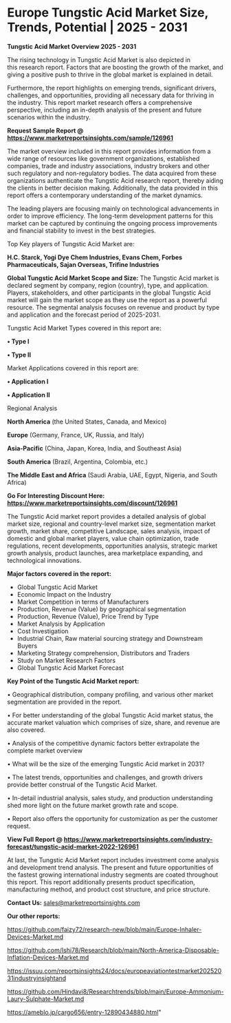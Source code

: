 # Europe Tungstic Acid Market Size, Trends, Potential | 2025 - 2031

<Strong> Tungstic Acid Market Overview 2025 - 2031</strong>

The rising technology in Tungstic Acid Market is also depicted in this research report. Factors that are boosting the growth of the market, and giving a positive push to thrive in the global market is explained in detail.

Furthermore, the report highlights on emerging trends, significant drivers, challenges, and opportunities, providing all necessary data for thriving in the industry. This report market research offers a comprehensive perspective, including an in-depth analysis of the present and future scenarios within the industry.

<strong>Request Sample Report @ <a href=https://www.marketreportsinsights.com/sample/126961>https://www.marketreportsinsights.com/sample/126961</a></strong>

The market overview included in this report provides information from a wide range of resources like government organizations, established companies, trade and industry associations, industry brokers and other such regulatory and non-regulatory bodies. The data acquired from these organizations authenticate the Tungstic Acid research report, thereby aiding the clients in better decision making. Additionally, the data provided in this report offers a contemporary understanding of the market dynamics.

The leading players are focusing mainly on technological advancements in order to improve efficiency. The long-term development patterns for this market can be captured by continuing the ongoing process improvements and financial stability to invest in the best strategies.

Top Key players of Tungstic Acid Market are:

<strong>H.C. Starck, Yogi Dye Chem Industries, Evans Chem, Forbes Pharmaceuticals, Sajan Overseas, Trifine Industries</strong>

<strong><b>Global Tungstic Acid Market Scope and Size:</b></strong>
The Tungstic Acid market is declared segment by company, region (country), type, and application. Players, stakeholders, and other participants in the global Tungstic Acid market will gain the market scope as they use the report as a powerful resource. The segmental analysis focuses on revenue and product by type and application and the forecast period of 2025-2031.

Tungstic Acid Market Types covered in this report are:

<strong>• Type I

• Type II</strong>

Market Applications covered in this report are:

<strong>• Application I

• Application II</strong> 

Regional Analysis

<strong>North America</strong> (the United States, Canada, and Mexico)

<strong>Europe</strong> (Germany, France, UK, Russia, and Italy)

<strong>Asia-Pacific</strong> (China, Japan, Korea, India, and Southeast Asia)

<strong>South America</strong> (Brazil, Argentina, Colombia, etc.)

<strong>The Middle East and Africa</strong> (Saudi Arabia, UAE, Egypt, Nigeria, and South Africa)

<strong>Go For Interesting Discount Here: <a href=https://www.marketreportsinsights.com/discount/126961>https://www.marketreportsinsights.com/discount/126961</a></strong>

The Tungstic Acid market report provides a detailed analysis of global market size, regional and country-level market size, segmentation market growth, market share, competitive Landscape, sales analysis, impact of domestic and global market players, value chain optimization, trade regulations, recent developments, opportunities analysis, strategic market growth analysis, product launches, area marketplace expanding, and technological innovations.

<strong><b>Major factors covered in the report:</b></strong>
<ul>
  <li>Global Tungstic Acid Market </li>
  <li>Economic Impact on the Industry</li>
  <li>Market Competition in terms of Manufacturers</li>
  <li>Production, Revenue (Value) by geographical segmentation</li>
  <li>Production, Revenue (Value), Price Trend by Type</li>
  <li>Market Analysis by Application</li>
  <li>Cost Investigation</li>
  <li>Industrial Chain, Raw material sourcing strategy and Downstream Buyers</li>
  <li>Marketing Strategy comprehension, Distributors and Traders</li>
  <li>Study on Market Research Factors</li>
  <li>Global Tungstic Acid Market Forecast</li>
</ul>

<strong><b>Key Point of the Tungstic Acid Market report:</b></strong>

• Geographical distribution, company profiling, and various other market segmentation are provided in the report.

• For better understanding of the global Tungstic Acid market status, the accurate market valuation which comprises of size, share, and revenue are also covered.

• Analysis of the competitive dynamic factors better extrapolate the complete market overview

• What will be the size of the emerging Tungstic Acid market in 2031?

• The latest trends, opportunities and challenges, and growth drivers provide better construal of the Tungstic Acid Market.

• In-detail industrial analysis, sales study, and production understanding shed more light on the future market growth rate and scope.

• Report also offers the opportunity for customization as per the customer request.

<strong><b>View Full Report @ <a href=https://www.marketreportsinsights.com/industry-forecast/tungstic-acid-market-2022-126961>https://www.marketreportsinsights.com/industry-forecast/tungstic-acid-market-2022-126961</a></b></strong>


At last, the Tungstic Acid Market report includes investment come analysis and development trend analysis. The present and future opportunities of the fastest growing international industry segments are coated throughout this report. This report additionally presents product specification, manufacturing method, and product cost structure, and price structure.

<strong>Contact Us:</strong>
sales@marketreportsinsights.com

<strong>Our other reports:</strong>

<a href=https://github.com/faizy72/research-new/blob/main/Europe-Inhaler-Devices-Market.md>https://github.com/faizy72/research-new/blob/main/Europe-Inhaler-Devices-Market.md</a>

<a href=https://github.com/Ishi78/Research/blob/main/North-America-Disposable-Inflation-Devices-Market.md>https://github.com/Ishi78/Research/blob/main/North-America-Disposable-Inflation-Devices-Market.md</a>

<a href=https://issuu.com/reportsinsights24/docs/europeaviationtestmarket20252031industryinsightand>https://issuu.com/reportsinsights24/docs/europeaviationtestmarket20252031industryinsightand</a>

<a href=https://github.com/Hindavi8/Researchtrends/blob/main/Europe-Ammonium-Laury-Sulphate-Market.md>https://github.com/Hindavi8/Researchtrends/blob/main/Europe-Ammonium-Laury-Sulphate-Market.md</a>

<a href=https://ameblo.jp/cargo656/entry-12890434880.html>https://ameblo.jp/cargo656/entry-12890434880.html</a>"
